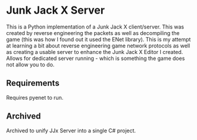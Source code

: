 # Junk Jack X Server
This is a Python implementation of a Junk Jack X client/server. This was created by reverse engineering the packets as well as decompiling the game (this was how I found out it used the ENet library).
This is my attempt at learning a bit about reverse engineering game network protocols as well as creating a usable server to enhance the Junk Jack X Editor I created. Allows for dedicated server running - which is something the game does not allow you to do.

## Requirements
Requires pyenet to run.

## Archived
Archived to unify JJx Server into a single C# project.
